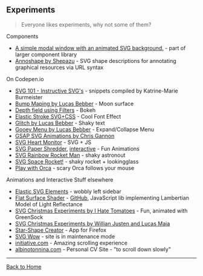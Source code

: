 ## Experiments
> Everyone likes experiments, why not some of them?

Components

* [A simple modal window with an animated SVG background.](https://codyhouse.co/gem/svg-modal-window/) - part of larger component library
* [Annoshape by Shepazu](http://shepazu.github.io/annoshape/annoshape.html) - SVG shape descriptions for annotating graphical resources via URL syntax

On Codepen.io

* [SVG 101 - Instructive SVG's](https://codepen.io/collection/AxKdex/) - snippets compiled by Katrine-Marie Burmeister
* [Bump Maping by Lucas Bebber](https://codepen.io/lbebber/details/RNgWXL/) - Moon surface
* [Depth field using Filters](https://codepen.io/vcurd/pen/caFxz) - Bokeh
* [Elastic Stroke SVG+CSS](https://codepen.io/yoksel/pen/XJbzrO) -  Cool Font Effect
* [Glitch by Lucas Bebber](https://codepen.io/lbebber/details/qEjRYd/) - Shaky text
* [Gooey Menu by Lucas Bebber](https://codepen.io/lbebber/full/LELBEo/) - Expand/Collapse Menu
* [GSAP SVG Animations by Chris Gannon](https://codepen.io/collection/XzxeNJ/)
* [SVG Heart Monitor](https://codepen.io/chrisgannon/pen/waaByJ) - SVG + JS
* [SVG Paper Shredder](https://codepen.io/chrisgannon/details/bdGqBo/), [interactive](https://codepen.io/chrisgannon/pen/BNaVQO/) - Fun Animations
* [SVG Rainbow Rocket Man](https://codepen.io/chrisgannon/details/EjVyXN/) - shaky astronout
* [SVG Space Rocket!](https://codepen.io/chrisgannon/pen/QbLMxz) - shaky rocket + lookingglass
* [Play with Orca](https://codepen.io/diegoleme/pen/rIokB) - scary Orca follows your mouse

Animations and Interactive Stuff elsewhere

* [Elastic SVG Elements](http://tympanus.net/Development/ElasticSVGElements/) - wobbly left sidebar
* [Flat Surface Shader](http://matthew.wagerfield.com/flat-surface-shader/) - [GitHub](https://github.com/wagerfield/flat-surface-shader), JavaScript lib implementing Lambertian Model of Light Reflectance
* [SVG Christmas Experiments by I Hate Tomatoes](https://ihatetomatoes.net/svg-christmas/) - Fun, animated with GreenSock
* [SVG Christmas Experiments by Willian Justen and Lucas Maia](http://lucasmaiaesilva.github.io/svgexperiment/)
* [Star-Shape Creator](http://svg-whiz.com/svg/StarMaker-FF.svg) -  App for Firefox
* [SVG Wow](http://svg-wow.org/) - site is in maintenance mode
* [initiative.com](http://initiative.com/) - Amazing scrolling experience
* [albinotonnina.com](http://www.albinotonnina.com/) - Personal CV Site - "to scroll down slowly"


---
[Back to Home](https://github.com/knbknb/awesome-svg)
